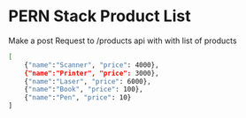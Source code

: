 # PERN Stack Product List

Make a post Request to /products api with with list of products


```sh
[
    {"name":"Scanner", "price": 4000},
    {"name":"Printer", "price": 3000},
    {"name":"Laser", "price": 6000},
    {"name":"Book", "price": 100},
    {"name":"Pen", "price": 10}
]
```




